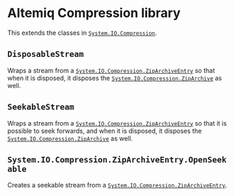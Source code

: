 # Altemiq Compression library

This extends the classes in [`System.IO.Compression`](https://learn.microsoft.com/en-us/dotnet/api/system.io.compression).

## `DisposableStream`

Wraps a stream from a [`System.IO.Compression.ZipArchiveEntry`](https://learn.microsoft.com/en-us/dotnet/api/system.io.compression.ziparchiveentry) so that when it is disposed, it disposes the [`System.IO.Compression.ZipArchive`](https://learn.microsoft.com/en-us/dotnet/api/system.io.compression.ziparchive) as well.

## `SeekableStream`

Wraps a stream from a [`System.IO.Compression.ZipArchiveEntry`](https://learn.microsoft.com/en-us/dotnet/api/system.io.compression.ziparchiveentry) so that it is possible to seek forwards, and when it is disposed, it disposes the [`System.IO.Compression.ZipArchive`](https://learn.microsoft.com/en-us/dotnet/api/system.io.compression.ziparchive) as well.

## `System.IO.Compression.ZipArchiveEntry.OpenSeekable`

Creates a seekable stream from a [`System.IO.Compression.ZipArchiveEntry`](https://learn.microsoft.com/en-us/dotnet/api/system.io.compression.ziparchiveentry).